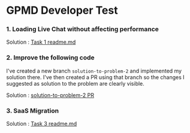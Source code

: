 # GPMD Developer Test

### 1. Loading Live Chat without affecting performance

Solution : [Task 1 readme.md](Frontend/readme.md)

### 2. Improve the following code

I've created a new branch `solution-to-problem-2` and implemented
my solution there. I've then created a PR using that branch
so the changes I suggested as solution to the problem are
clearly visible.

Solution : [solution-to-problem-2 PR](https://github.com/dylanfa88/gpmd/pull/1)


### 3. SaaS Migration

Solution : [Task 3 readme.md](Saas%20Migration/readme.md)
